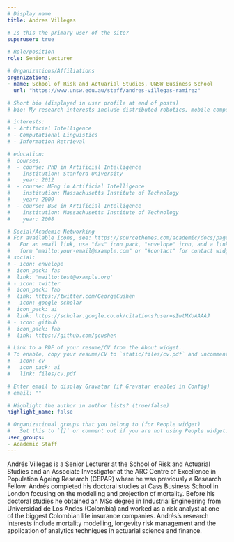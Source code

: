 ```yaml
---
# Display name
title: Andres Villegas

# Is this the primary user of the site?
superuser: true

# Role/position
role: Senior Lecturer

# Organizations/Affiliations
organizations:
- name: School of Risk and Actuarial Studies, UNSW Business School
  url: "https://www.unsw.edu.au/staff/andres-villegas-ramirez"

# Short bio (displayed in user profile at end of posts)
# bio: My research interests include distributed robotics, mobile computing and programmable matter.

# interests:
# - Artificial Intelligence
# - Computational Linguistics
# - Information Retrieval

# education:
#  courses:
#  - course: PhD in Artificial Intelligence
#    institution: Stanford University
#    year: 2012
#  - course: MEng in Artificial Intelligence
#    institution: Massachusetts Institute of Technology
#    year: 2009
#  - course: BSc in Artificial Intelligence
#    institution: Massachusetts Institute of Technology
#    year: 2008

# Social/Academic Networking
# For available icons, see: https://sourcethemes.com/academic/docs/page-builder/#icons
#   For an email link, use "fas" icon pack, "envelope" icon, and a link in the
#   form "mailto:your-email@example.com" or "#contact" for contact widget.
# social:
# - icon: envelope
#  icon_pack: fas
#  link: 'mailto:test@example.org'
# - icon: twitter
#  icon_pack: fab
#  link: https://twitter.com/GeorgeCushen
# - icon: google-scholar
#  icon_pack: ai
#  link: https://scholar.google.co.uk/citations?user=sIwtMXoAAAAJ
# - icon: github
#  icon_pack: fab
#  link: https://github.com/gcushen

# Link to a PDF of your resume/CV from the About widget.
# To enable, copy your resume/CV to `static/files/cv.pdf` and uncomment the lines below.
# - icon: cv
#   icon_pack: ai
#   link: files/cv.pdf

# Enter email to display Gravatar (if Gravatar enabled in Config)
# email: ""

# Highlight the author in author lists? (true/false)
highlight_name: false

# Organizational groups that you belong to (for People widget)
#   Set this to `[]` or comment out if you are not using People widget.
user_groups:
- Academic Staff
---
```


Andrés Villegas is a Senior Lecturer at the School of Risk and Actuarial Studies and an Associate Investigator at the ARC Centre of Excellence in Population Ageing Research (CEPAR) where he was previously a Research Fellow. Andrés completed his doctoral studies at Cass Business School in London focusing on the modelling and projection of mortality. Before his doctoral studies he obtained an MSc degree in Industrial Engineering from Universidad de Los Andes (Colombia) and worked as a risk analyst at one of the biggest Colombian life insurance companies. Andrés’s research interests include mortality modelling, longevity risk management and the application of analytics techniques in actuarial science and finance.
